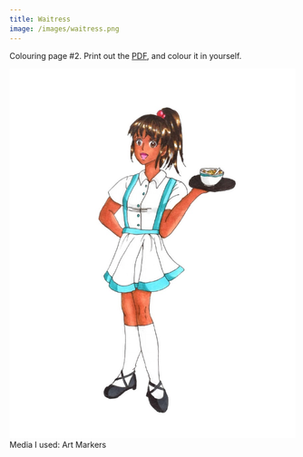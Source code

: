 ```yaml
---
title: Waitress
image: /images/waitress.png
---
```

Colouring page #2. Print out the [PDF], and colour it in yourself.

![png]
Media I used: Art Markers

[png]: /images/waitress.png
[PDF]: /images/waitress.pdf
